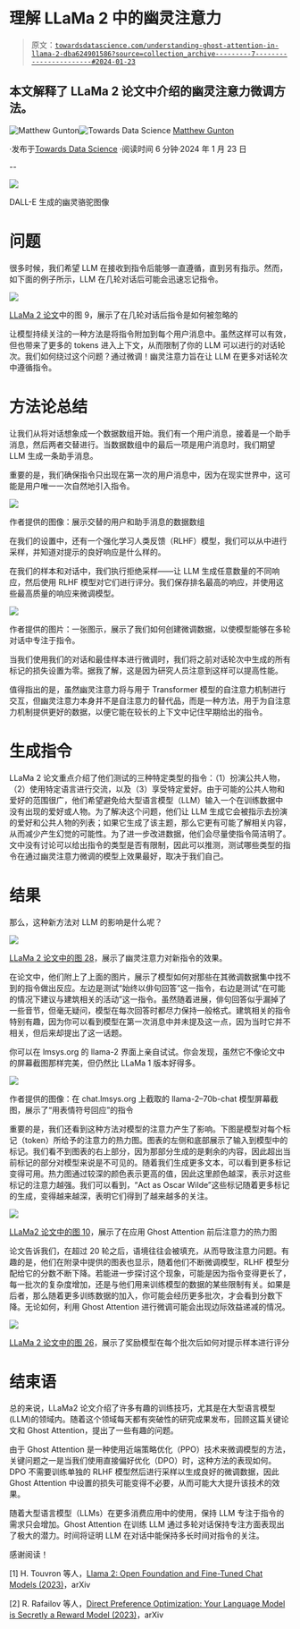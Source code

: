 # 理解 LLaMa 2 中的幽灵注意力

> 原文：[`towardsdatascience.com/understanding-ghost-attention-in-llama-2-dba624901586?source=collection_archive---------7-----------------------#2024-01-23`](https://towardsdatascience.com/understanding-ghost-attention-in-llama-2-dba624901586?source=collection_archive---------7-----------------------#2024-01-23)

## 本文解释了 LLaMa 2 论文中介绍的幽灵注意力微调方法。

[](https://medium.com/@mgunton7?source=post_page---byline--dba624901586--------------------------------)![Matthew Gunton](https://medium.com/@mgunton7?source=post_page---byline--dba624901586--------------------------------)[](https://towardsdatascience.com/?source=post_page---byline--dba624901586--------------------------------)![Towards Data Science](https://towardsdatascience.com/?source=post_page---byline--dba624901586--------------------------------) [Matthew Gunton](https://medium.com/@mgunton7?source=post_page---byline--dba624901586--------------------------------)

·发布于[Towards Data Science](https://towardsdatascience.com/?source=post_page---byline--dba624901586--------------------------------) ·阅读时间 6 分钟·2024 年 1 月 23 日

--

![](img/92079d14f31ee22d6208bf88a6085700.png)

DALL-E 生成的幽灵骆驼图像

# 问题

很多时候，我们希望 LLM 在接收到指令后能够一直遵循，直到另有指示。然而，如下面的例子所示，LLM 在几轮对话后可能会迅速忘记指令。

![](img/c6567cf2486a8f3ad6430d77dd67300b.png)

[LLaMa 2 论文](https://arxiv.org/pdf/2307.09288.pdf)中的图 9，展示了在几轮对话后指令是如何被忽略的

让模型持续关注的一种方法是将指令附加到每个用户消息中。虽然这样可以有效，但也带来了更多的 tokens 进入上下文，从而限制了你的 LLM 可以进行的对话轮次。我们如何绕过这个问题？通过微调！幽灵注意力旨在让 LLM 在更多对话轮次中遵循指令。

# 方法论总结

让我们从将对话想象成一个数据数组开始。我们有一个用户消息，接着是一个助手消息，然后两者交替进行。当数据数组中的最后一项是用户消息时，我们期望 LLM 生成一条助手消息。

重要的是，我们确保指令只出现在第一次的用户消息中，因为在现实世界中，这可能是用户唯一一次自然地引入指令。

![](img/a3b52797085918892ba91dd8e5f6d763.png)

作者提供的图像：展示交替的用户和助手消息的数据数组

在我们的设置中，还有一个强化学习人类反馈（RLHF）模型，我们可以从中进行采样，并知道对提示的良好响应是什么样的。

在我们的样本和对话中，我们执行拒绝采样——让 LLM 生成任意数量的不同响应，然后使用 RLHF 模型对它们进行评分。我们保存排名最高的响应，并使用这些最高质量的响应来微调模型。

![](img/a9043cfe3b7e5fe6290874cb1d6f6723.png)

作者提供的图片：一张图示，展示了我们如何创建微调数据，以使模型能够在多轮对话中专注于指令。

当我们使用我们的对话和最佳样本进行微调时，我们将之前对话轮次中生成的所有标记的损失设置为零。据我了解，这是因为研究人员注意到这样可以提高性能。

值得指出的是，虽然幽灵注意力将与用于 Transformer 模型的自注意力机制进行交互，但幽灵注意力本身并不是自注意力的替代品，而是一种方法，用于为自注意力机制提供更好的数据，以便它能在较长的上下文中记住早期给出的指令。

# 生成指令

LLaMa 2 论文重点介绍了他们测试的三种特定类型的指令：（1）扮演公共人物，（2）使用特定语言进行交流，以及（3）享受特定爱好。由于可能的公共人物和爱好的范围很广，他们希望避免给大型语言模型（LLM）输入一个在训练数据中没有出现的爱好或人物。为了解决这个问题，他们让 LLM 生成它会被指示去扮演的爱好和公共人物的列表；如果它生成了该主题，那么它更有可能了解相关内容，从而减少产生幻觉的可能性。为了进一步改进数据，他们会尽量使指令简洁明了。文中没有讨论可以给出指令的类型是否有限制，因此可以推测，测试哪些类型的指令在通过幽灵注意力微调的模型上效果最好，取决于我们自己。

# 结果

那么，这种新方法对 LLM 的影响是什么呢？

![](img/880996860c94ab89e19cb9e590717415.png)

[LLaMa 2 论文中的图 28](https://arxiv.org/pdf/2307.09288.pdf)，展示了幽灵注意力对新指令的效果。

在论文中，他们附上了上面的图片，展示了模型如何对那些在其微调数据集中找不到的指令做出反应。左边是测试“始终以俳句回答”这一指令，右边是测试“在可能的情况下建议与建筑相关的活动”这一指令。虽然随着进展，俳句回答似乎漏掉了一些音节，但毫无疑问，模型在每次回答时都尽力保持一般格式。建筑相关的指令特别有趣，因为你可以看到模型在第一次消息中并未提及这一点，因为当时它并不相关，但后来却提出了这一话题。

你可以在 lmsys.org 的 llama-2 界面上亲自试试。你会发现，虽然它不像论文中的屏幕截图那样完美，但仍然比 LLaMa 1 版本好得多。

![](img/56397c860ace11b97085e57e4c320492.png)

作者提供的图像：在 chat.lmsys.org 上截取的 llama-2–70b-chat 模型屏幕截图，展示了“用表情符号回应”的指令

重要的是，我们还看到这种方法对模型的注意力产生了影响。下图是模型对每个标记（token）所给予的注意力的热力图。图表的左侧和底部展示了输入到模型中的标记。我们看不到图表的右上部分，因为那部分生成的是剩余的内容，因此超出当前标记的部分对模型来说是不可见的。随着我们生成更多文本，可以看到更多标记变得可用。热力图通过较深的颜色表示更高的值，因此这里颜色越深，表示对这些标记的注意力越强。我们可以看到，“Act as Oscar Wilde”这些标记随着更多标记的生成，变得越来越深，表明它们得到了越来越多的关注。

![](img/06756787026f40bb4afdb6b2d321f0a7.png)

[LLaMa2 论文中的图 10](https://arxiv.org/pdf/2307.09288.pdf)，展示了在应用 Ghost Attention 前后注意力的热力图

论文告诉我们，在超过 20 轮之后，语境往往会被填充，从而导致注意力问题。有趣的是，他们在附录中提供的图表也显示，随着他们不断微调模型，RLHF 模型分配给它的分数不断下降。若能进一步探讨这个现象，可能是因为指令变得更长了，每一批次的复杂度增加，还是与他们用来训练模型的数据的某些限制有关。如果是后者，那么随着更多训练数据的加入，你可能会经历更多批次，才会看到分数下降。无论如何，利用 Ghost Attention 进行微调可能会出现边际效益递减的情况。

![](img/70291ed31a98a5d7b502fdd9ddd24b2f.png)

[LLaMa 2 论文中的图 26](https://arxiv.org/pdf/2307.09288.pdf)，展示了奖励模型在每个批次后如何对提示样本进行评分

# 结束语

总的来说，LLaMa2 论文介绍了许多有趣的训练技巧，尤其是在大型语言模型(LLM)的领域内。随着这个领域每天都有突破性的研究成果发布，回顾这篇关键论文和 Ghost Attention，提出了一些有趣的问题。

由于 Ghost Attention 是一种使用近端策略优化（PPO）技术来微调模型的方法，关键问题之一是当我们使用直接偏好优化（DPO）时，这种方法的表现如何。DPO 不需要训练单独的 RLHF 模型然后进行采样以生成良好的微调数据，因此 Ghost Attention 中设置的损失可能变得不必要，从而可能大大提升该技术的效果。

随着大型语言模型（LLMs）在更多消费应用中的使用，保持 LLM 专注于指令的需求只会增加。Ghost Attention 在训练 LLM 通过多轮对话保持专注方面表现出了极大的潜力。时间将证明 LLM 在对话中能保持多长时间对指令的关注。

感谢阅读！

[1] H. Touvron 等人，[Llama 2: Open Foundation and Fine-Tuned Chat Models (2023)](https://arxiv.org/abs/2307.09288)，arXiv

[2] R. Rafailov 等人，[Direct Preference Optimization: Your Language Model is Secretly a Reward Model (2023)](https://arxiv.org/abs/2305.18290)，arXiv
